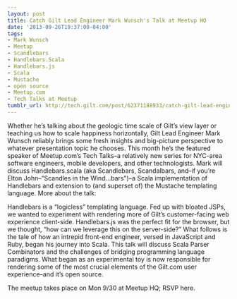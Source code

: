 ```yaml
---
layout: post
title: Catch Gilt Lead Engineer Mark Wunsch's Talk at Meetup HQ
date: '2013-09-26T19:37:00-04:00'
tags:
- Mark Wunsch
- Meetup
- Scandlebars
- Handlebars.Scala
- Handlebars.js
- Scala
- Mustache
- open source
- Meetup.com
- Tech Talks at Meetup
tumblr_url: http://tech.gilt.com/post/62371188933/catch-gilt-lead-engineer-mark-wunschs-talk-at
---
```


Whether he’s talking about the geologic time scale of Gilt’s view layer or teaching us how to scale happiness horizontally, Gilt Lead Engineer Mark Wunsch reliably brings some fresh insights and big-picture perspective to whatever presentation topic he chooses. This month he’s the featured speaker of Meetup.com’s Tech Talks–a relatively new series for NYC-area software engineers, mobile developers, and other technologists. Mark will discuss Handlebars.scala (aka Scandlebars, Scandalbars, and–if you’re Elton John–“Scandles in the Wind…bars")–a Scala implementation of Handlebars and extension to (and superset of) the Mustache templating language. More about the talk:

Handlebars is a “logicless” templating language. Fed up with bloated JSPs, we wanted to experiment with rendering more of Gilt’s customer-facing web experience client-side. Handlebars.js was the perfect fit for the browser, but we thought, “how can we leverage this on the server-side?” What follows is the tale of how an intrepid front-end engineer, versed in JavaScript and Ruby, began his journey into Scala. This talk will discuss Scala Parser Combinators and the challenges of bridging programming language paradigms. What began as an experimental toy is now responsible for rendering some of the most crucial elements of the Gilt.com user experience–and it’s open source.

The meetup takes place on Mon 9/30 at Meetup HQ; RSVP here.
